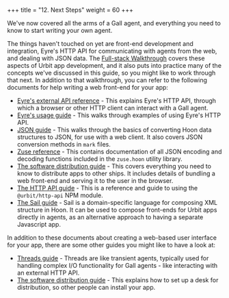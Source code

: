 +++
title = "12. Next Steps"
weight = 60
+++

We've now covered all the arms of a Gall agent, and everything you need to know
to start writing your own agent.

The things haven't touched on yet are front-end development and integration,
Eyre's HTTP API for communicating with agents from the web, and dealing with
JSON data. The [Full-stack Walkthrough](/guides/core/app-school-full-stack/intro)
covers these aspects of Urbit app development, and it also puts into practice
many of the concepts we've discussed in this guide, so you might like to work
through that next. In addition to that walkthrough, you can refer to the
following documents for help writing a web front-end for your app:

- [Eyre's external API reference](/reference/arvo/eyre/external-api-ref) - This
  explains Eyre's HTTP API, through which a browser or other HTTP client can
  interact with a Gall agent.
- [Eyre's usage guide](/reference/arvo/eyre/guide) - This walks through examples of
  using Eyre's HTTP API.
- [JSON guide](/guides/additional/json-guide) - This walks through the basics of
  converting Hoon data structures to JSON, for use with a web client. It also
  covers JSON conversion methods in `mark` files.
- [Zuse reference](/reference/hoon/zuse/table-of-contents) - This contains
  documentation of all JSON encoding and decoding functions included in the
  `zuse.hoon` utility library.
- [The software distribution guide](/guides/additional/software-distribution) - This covers
  everything you need to know to distribute apps to other ships. It includes
  details of bundling a web front-end and serving it to the user in the browser.
- [The HTTP API guide](/guides/additional/http-api-guide) - This is a reference
  and guide to using the `@urbit/http-api` NPM module.
- [The Sail guide](/guides/additional/sail) - Sail is a domain-specific language
  for composing XML structure in Hoon. It can be used to compose front-ends for
  Urbit apps directly in agents, as an alternative approach to having a
  separate Javascript app.

In addition to these documents about creating a web-based user interface for
your app, there are some other guides you might like to have a look at:

- [Threads guide](/guides/additional/threads/fundamentals) - Threads are like transient
  agents, typically used for handling complex I/O functionality for Gall
  agents - like interacting with an external HTTP API.
- [The software distribution guide](/guides/additional/software-distribution) - This explains
  how to set up a desk for distribution, so other people can install your app.
